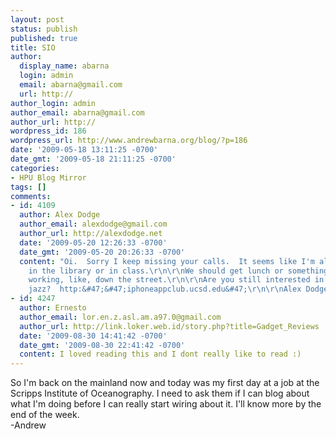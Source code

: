 ```yaml
---
layout: post
status: publish
published: true
title: SIO
author:
  display_name: abarna
  login: admin
  email: abarna@gmail.com
  url: http://
author_login: admin
author_email: abarna@gmail.com
author_url: http://
wordpress_id: 186
wordpress_url: http://www.andrewbarna.org/blog/?p=186
date: '2009-05-18 13:11:25 -0700'
date_gmt: '2009-05-18 21:11:25 -0700'
categories:
- HPU Blog Mirror
tags: []
comments:
- id: 4109
  author: Alex Dodge
  author_email: alexdodge@gmail.com
  author_url: http://alexdodge.net
  date: '2009-05-20 12:26:33 -0700'
  date_gmt: '2009-05-20 20:26:33 -0700'
  content: "Oi.  Sorry I keep missing your calls.  It seems like I'm always either
    in the library or in class.\r\n\r\nWe should get lunch or something, since you're
    working, like, down the street.\r\n\r\nAre you still interested in the iPhone
    jazz?  http:&#47;&#47;iphoneappclub.ucsd.edu&#47;\r\n\r\nAlex Dodge"
- id: 4247
  author: Ernesto
  author_email: lor.en.z.asl.am.a97.0@gmail.com
  author_url: http://link.loker.web.id/story.php?title=Gadget_Reviews
  date: '2009-08-30 14:41:42 -0700'
  date_gmt: '2009-08-30 22:41:42 -0700'
  content: I loved reading this and I dont really like to read :)
---
```

<p>So I'm back on the mainland now and today was my first day at a job at the Scripps Institute of Oceanography. I need to ask them if I can blog about what I'm doing before I can really start wiring about it. I'll know more by the end of the week.<br &#47;>-Andrew</p>
